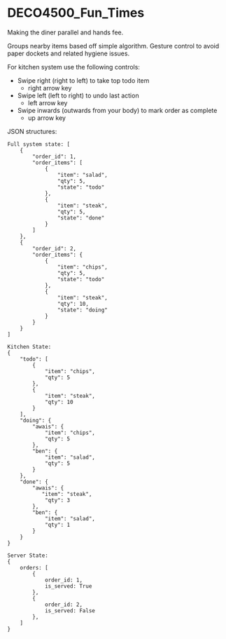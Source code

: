 # DECO4500_Fun_Times
Making the diner parallel and hands fee.

Groups nearby items based off simple algorithm. Gesture control to avoid paper dockets and related hygiene issues.  

For kitchen system use the following controls:
* Swipe right (right to left) to take top todo item
    * right arrow key
* Swipe left (left to right) to undo last action
    * left arrow key
* Swipe inwards (outwards from your body) to mark order as complete
    * up arrow key

JSON structures:
```
Full system state: [
    {
        "order_id": 1,
        "order_items": [
            {
                "item": "salad",
                "qty": 5,
                "state": "todo"
            },
            {
                "item": "steak",
                "qty": 5,
                "state": "done"
            }
        ]
    },
    {
        "order_id": 2,
        "order_items": {
            {
                "item": "chips",
                "qty": 5,
                "state": "todo"
            },
            {
                "item": "steak",
                "qty": 10,
                "state": "doing"
            }
        }
    }
]

```

```
Kitchen State:
{
    "todo": [
        {
            "item": "chips",
            "qty": 5
        },
        {
            "item": "steak",
            "qty": 10
        }
    ],
    "doing": {
        "awais": {
            "item": "chips",
            "qty": 5
        },
        "ben": {
            "item": "salad",
            "qty": 5
        }
    },
    "done": {
        "awais": {
           "item": "steak",
            "qty": 3
        },
        "ben": {
            "item": "salad",
            "qty": 1
        }
    }
}
```

```
Server State:
{
    orders: [
        {
            order_id: 1,
            is_served: True
        },
        {
            order_id: 2,
            is_served: False
        },
    ]
}
```